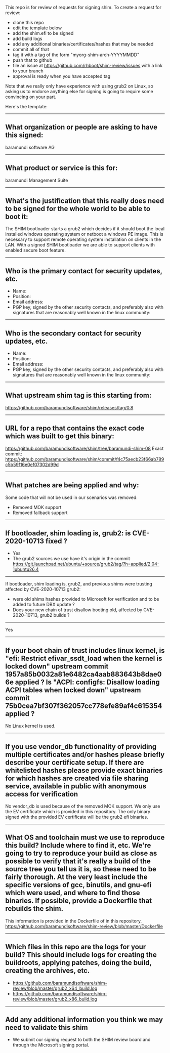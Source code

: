 This repo is for review of requests for signing shim.  To create a request for review:

- clone this repo
- edit the template below
- add the shim.efi to be signed
- add build logs
- add any additional binaries/certificates/hashes that may be needed
- commit all of that
- tag it with a tag of the form "myorg-shim-arch-YYYYMMDD"
- push that to github
- file an issue at https://github.com/rhboot/shim-review/issues with a link to your branch
- approval is ready when you have accepted tag

Note that we really only have experience with using grub2 on Linux, so asking
us to endorse anything else for signing is going to require some convincing on
your part.

Here's the template:

-------------------------------------------------------------------------------
What organization or people are asking to have this signed:
-------------------------------------------------------------------------------
baramundi software AG

-------------------------------------------------------------------------------
What product or service is this for:
-------------------------------------------------------------------------------
baramundi Management Suite

-------------------------------------------------------------------------------
What's the justification that this really does need to be signed for the whole world to be able to boot it:
-------------------------------------------------------------------------------
The SHIM bootloader starts a grub2 which decides if it should boot the local installed windows operating system or netboot a windows PE image.
This is necessary to support remote operating system installation on clients in the LAN.
With a signed SHIM bootloader we are able to support clients with enabled secure boot feature.

-------------------------------------------------------------------------------
Who is the primary contact for security updates, etc.
-------------------------------------------------------------------------------
- Name:
- Position:
- Email address:
- PGP key, signed by the other security contacts, and preferably also with signatures that are reasonably well known in the linux community:

-------------------------------------------------------------------------------
Who is the secondary contact for security updates, etc.
-------------------------------------------------------------------------------
- Name:
- Position:
- Email address:
- PGP key, signed by the other security contacts, and preferably also with signatures that are reasonably well known in the linux community:

-------------------------------------------------------------------------------
What upstream shim tag is this starting from:
-------------------------------------------------------------------------------
https://github.com/baramundisoftware/shim/releases/tag/0.8

-------------------------------------------------------------------------------
URL for a repo that contains the exact code which was built to get this binary:
-------------------------------------------------------------------------------
https://github.com/baramundisoftware/shim/tree/baramundi-shim-08
Exact commit:
https://github.com/baramundisoftware/shim/commit/f4c75aecb23f66ab789c5b59f16e0ef07302d99d

-------------------------------------------------------------------------------
What patches are being applied and why:
-------------------------------------------------------------------------------
Some code that will not be used in our scenarios was removed:
- Removed MOK support
- Removed fallback support 

-------------------------------------------------------------------------------
If bootloader, shim loading is, grub2: is CVE-2020-10713 fixed ?
-------------------------------------------------------------------------------
- Yes
- The grub2 sources we use have it's origin in the commit https://git.launchpad.net/ubuntu/+source/grub2/tag/?h=applied/2.04-1ubuntu26.4

-------------------------------------------------------------------------------
If bootloader, shim loading is, grub2, and previous shims were trusting affected
by CVE-2020-10713 grub2:
* were old shims hashes provided to Microsoft for verification
  and to be added to future DBX update ?
* Does your new chain of trust disallow booting old, affected by CVE-2020-10713,
  grub2 builds ?
-------------------------------------------------------------------------------
Yes

-------------------------------------------------------------------------------
If your boot chain of trust includes linux kernel, is
"efi: Restrict efivar_ssdt_load when the kernel is locked down"
upstream commit 1957a85b0032a81e6482ca4aab883643b8dae06e applied ?
Is "ACPI: configfs: Disallow loading ACPI tables when locked down"
upstream commit 75b0cea7bf307f362057cc778efe89af4c615354 applied ?
-------------------------------------------------------------------------------
No Linux kernel is used.

-------------------------------------------------------------------------------
If you use vendor_db functionality of providing multiple certificates and/or
hashes please briefly describe your certificate setup. If there are whitelisted hashes
please provide exact binaries for which hashes are created via file sharing service,
available in public with anonymous access for verification
-------------------------------------------------------------------------------
No vendor_db is used because of the removed MOK support. 
We only use the EV certificate which is provided in this repository.
The only binary signed with the provided EV certificate will be the grub2 efi binaries.

-------------------------------------------------------------------------------
What OS and toolchain must we use to reproduce this build?  Include where to find it, etc.  We're going to try to reproduce your build as close as possible to verify that it's really a build of the source tree you tell us it is, so these need to be fairly thorough. At the very least include the specific versions of gcc, binutils, and gnu-efi which were used, and where to find those binaries.
If possible, provide a Dockerfile that rebuilds the shim.
-------------------------------------------------------------------------------
This information is provided in the Dockerfile of in this repository.
https://github.com/baramundisoftware/shim-review/blob/master/Dockerfile

-------------------------------------------------------------------------------
Which files in this repo are the logs for your build?   This should include logs for creating the buildroots, applying patches, doing the build, creating the archives, etc.
-------------------------------------------------------------------------------
- https://github.com/baramundisoftware/shim-review/blob/master/grub2_x64_build.log
- https://github.com/baramundisoftware/shim-review/blob/master/grub2_x86_build.log

-------------------------------------------------------------------------------
Add any additional information you think we may need to validate this shim
-------------------------------------------------------------------------------
- We submit our signing request to both the SHIM review board and through the Microsoft signing portal.
